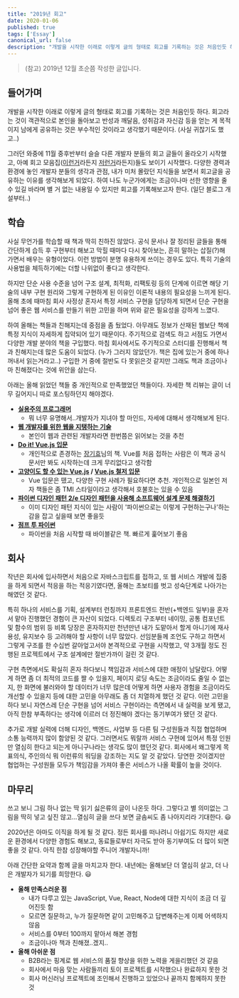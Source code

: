 ```yaml
---
title: "2019년 회고"
date: 2020-01-06
published: true
tags: ['Essay']
canonical_url: false
description: "개발을 시작한 이래로 이렇게 글의 형태로 회고를 기록하는 것은 처음인듯 하다. 회고라는 것이 객관적으로 본인을 돌아보고 반성과 깨달음, 성취감과 자신감 등을 얻는 게 목적이지 남에게 공유하는 것은 부수적인 것이라고 생각했기 때문이다."
---
```


> (참고) 2019년 12월 초순쯤 작성한 글입니다.

## 들어가며

개발을 시작한 이래로 이렇게 글의 형태로 회고를 기록하는 것은 처음인듯 하다. 회고라는 것이 객관적으로 본인을 돌아보고 반성과 깨달음, 성취감과 자신감 등을 얻는 게 목적이지 남에게 공유하는 것은 부수적인 것이라고 생각했기 때문이다. (사실 귀찮기도 했고..)

그러던 와중에 11월 중후반부터 슬슬 다른 개발자 분들의 회고 글들이 올라오기 시작했고, 아예 회고 모음집([이런거](https://www.notion.so/2019-09f05e04c3bc4019b42e619403ca757f)라든지 [저런거](https://github.com/oaksong/developers-retrospective)라든지)들도 보이기 시작했다. 다양한 경력과 환경에 놓인 개발자 분들의 생각과 관점, 내가 미처 몰랐던 지식들을 보면서 회고글을 공유하는 이유를 생각해보게 되었다. 하여 나도 누군가에게는 조금이나마 선한 영향을 줄 수 있길 바라며 별 거 없는 내용일 수 있지만 회고를 기록해보고자 한다. (일단 블로그 개설부터..)

## 학습

사실 무언가를 학습할 때 책과 딱히 친하진 않았다. 공식 문서나 잘 정리된 글들을 통해 간단하게 습득 후 구현부터 해보고 막힐 때마다 다시 찾아보는, 흔히 말하는 삽질(?)해 가면서 배우는 유형이었다. 이런 방법이 분명 유용하게 쓰이는 경우도 있다. 특히 기술의 사용법을 체득하기에는 더할 나위없이 좋다고 생각한다.

하지만 단순 사용 수준을 넘어 구조 설계, 최적화, 리팩토링 등의 단계에 이르면 해당 기술의 내부 구현 원리와 그렇게 구현하게 된 이유인 이론적 내용의 필요성을 느끼게 된다. 올해 초에 때마침 회사 사정상 혼자서 특정 서비스 구현을 담당하게 되면서 단순 구현을 넘어 좋은 웹 서비스를 만들기 위한 고민을 하며 위와 같은 필요성을 강하게 느꼈다.

하여 올해는 책들과 친해지는데 중점을 좀 뒀었다. 아무래도 정보가 산재된 웹보단 책에 특정 지식이 자세하게 집약되어 있기 때문이다. 주기적으로 검색도 하고 서점도 가면서 다양한 개발 분야의 책을 구입했다. 마침 회사에서도 주기적으로 스터디를 진행해서 책과 친해지는데 많은 도움이 되었다. (누가 그러지 않았던가. 책은 집에 있는거 중에 하나 꺼내서 읽는거라고..) 구입한 거 중에 절반도 다 못읽은것 같지만 그래도 책과 조금이나마 친해졌다는 것에 위안을 삼는다.

아래는 올해 읽었던 책들 중 개인적으로 만족했었던 책들이다. 자세한 책 리뷰는 글이 너무 길어지니 따로 포스팅하던지 해야겠다.

* **[실용주의 프로그래머](http://www.kyobobook.co.kr/product/detailViewKor.laf?mallGb=KOR&ejkGb=KOR&linkClass=&barcode=9788966261031)**
  * 뭐 너무 유명해서..개발자가 지녀야 할 마인드, 자세에 대해서 생각해보게 된다.
* **[웹 개발자를 위한 웹을 지탱하는 기술](http://www.yes24.com/Product/Goods/5170353)**
  * 본인이 웹과 관련된 개발자라면 한번쯤은 읽어보는 것을 추천
* **[Do it! Vue.js 입문](http://www.kyobobook.co.kr/product/detailViewKor.laf?mallGb=KOR&ejkGb=KOR&linkClass=&barcode=9791188612789)**
  * 개인적으로 존경하는 [장기효](https://joshua1988.github.io/)님의 책. Vue를 처음 접하는 사람은 이 책과 공식 문서만 봐도 시작하는데 크게 무리없다고 생각함
* **[고양이도 할 수 있는 Vue.js](http://www.kyobobook.co.kr/product/detailViewKor.laf?mallGb=KOR&ejkGb=KOR&linkClass=&barcode=9791188621545) / [Vue.js 철저 입문](http://www.kyobobook.co.kr/product/detailViewKor.laf?mallGb=KOR&ejkGb=KOR&linkClass=&barcode=9791158391508#guide)**
  * Vue 입문은 뗐고, 다양한 구현 사례가 필요하다면 추천. 개인적으로 일본인 저자 책들은 좀 TMI 스타일이라고 생각해서 호불호는 있을 수 있음
* **[파이썬 디자인 패턴 2/e 디자인 패턴을 사용해 소프트웨어 설계 문제 해결하기](https://kyobobook.co.kr/product/detailViewKor.laf?mallGb=KOR&ejkGb=KOR&barcode=9791161752440#N)**
  * 이미 디자인 패턴 지식이 있는 사람이 '파이썬으로는 이렇게 구현하는구나'하는 감을 잡고 싶을때 보면 좋을듯
* **[점프 투 파이썬](https://wikidocs.net/book/1)**
  * 파이썬을 처음 시작할 때 바이블같은 책. 빠르게 훑어보기 좋음

## 회사

작년은 회사에 입사하면서 처음으로 자바스크립트를 접하고, 또 웹 서비스 개발에 집중을 하게 되면서 적응을 하는 적응기였다면, 올해는 초보티를 벗고 성숙단계로 나아가는 해였던 것 같다.

특히 하나의 서비스를 기획, 설계부터 런칭까지 프론트엔드 전반(+백엔드 일부)을 혼자서 맡아 진행했던 경험이 큰 자산이 되었다. 디렉토리 구조부터 네이밍, 공통 컴포넌트 및 함수의 범위 등 비록 당장은 혼자하지만 천년만년 내가 도맡아서 할게 아니기에 재사용성, 유지보수 등 고려해야 할 사항이 너무 많았다. 선임분들께 조언도 구하고 하면서 그렇게 구조를 한 수십번 갈아엎고서야 본격적으로 구현을 시작했고, 약 3개월 정도 진행된 프로젝트에서 구조 설계에만 절반가까이 걸린 것 같다.

구현 측면에서도 확실히 혼자 하다보니 책임감과 서비스에 대한 애정이 남달랐다. 어떻게 하면 좀 더 최적의 코드를 짤 수 있을지, 페이지 로딩 속도는 조금이라도 줄일 수 없는지, 한 화면에 불러와야 할 데이터가 너무 많은데 어떻게 하면 사용자 경험을 조금이라도 개선할 수 있을지 등에 대한 고민을 아무래도 좀 더 치열하게 했던 것 같다. 이런 고민을 하다 보니 자연스레 단순 구현을 넘어 서비스 구현이라는 측면에서 내 실력을 보게 됐고, 아직 한참 부족하다는 생각에 이르러 더 정진해야 겠다는 동기부여가 됐던 것 같다.

추가로 개발 실력에 더해 디자인, 백엔드, 사업부 등 다른 팀 구성원들과 직접 협업하며 소통 능력까지 많이 함양된 것 같다. 그러면서도 뭐랄까 서비스 구현에 있어서 특정 인원만 열심히 한다고 되는게 아니구나라는 생각도 많이 했던것 같다. 회사에서 왜그렇게 목표의식, 주인의식 뭐 이런류의 워딩을 강조하는 지도 알 것 같았다. 당연한 것이겠지만 협업하는 구성원들 모두가 책임감을 가져야 좋은 서비스가 나올 확률이 높을 것이다.

## 마무리

쓰고 보니 그림 하나 없는 딱 읽기 싫은류의 글이 나온듯 하다. 그렇다고 별 의미없는 그림을 딱히 넣고 싶진 않고...열심히 글을 쓰다 보면 글솜씨도 좀 나아지리라 기대한다. 😃

2020년은 아마도 이직을 하게 될 것 같다. 정든 회사를 떠나려니 아쉽기도 하지만 새로운 환경에서 다양한 경험도 해보고, 동료들로부터 자극도 받아 동기부여도 더 많이 되면 좋을 것 같다. 아직 한참 성장해야할 주니어 개발자니까!

아래 간단한 요약과 함께 글을 마치고자 한다. 내년에는 올해보단 더 열심히 살고, 더 나은 개발자가 되기를 희망한다. 😃

* **올해 만족스러운 점**
  * 내가 다루고 있는 JavaScript, Vue, React, Node에 대한 지식이 조금 더 깊어진듯 함
  * 모르면 질문하고, 누가 질문하면 같이 고민해주고 답변해주는게 이제 어색하지 않음
  * 서비스를 0부터 100까지 맡아서 해본 경험
  * 조금이나마 책과 친해졌..겠지..
* **올해 아쉬운 점**
  * B2B라는 핑계로 웹 서비스의 품질 향상을 위한 노력을 게을리했던 것 같음
  * 회사에서 마음 맞는 사람들끼리 토이 프로젝트를 시작했으나 완료하지 못한 것
  * 회사 머신러닝 프로젝트에 조인해서 진행하고 있었으나 끝까지 함께하지 못한 것